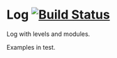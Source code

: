 Log [![Build Status](https://secure.travis-ci.org/zhangpeihao/log.png)](http://travis-ci.org/zhangpeihao/log)
======

Log with levels and modules.

Examples in test.

